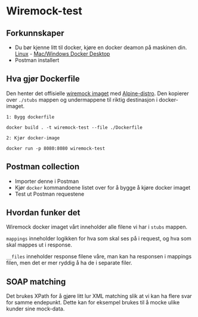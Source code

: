 # Wiremock-test


## Forkunnskaper

- Du bør kjenne litt til docker, kjøre en docker deamon på maskinen din. [Linux](https://docs.docker.com/engine/install/ubuntu/) - [Mac/Windows Docker Desktop](https://www.docker.com/products/docker-desktop)
- Postman installert

## Hva gjør Dockerfile

Den henter det offisielle [wiremock imaget](https://hub.docker.com/r/wiremock/wiremock) med [Alpine-distro](https://alpinelinux.org/). Den kopierer over `./stubs` mappen og undermappene til riktig destinasjon i docker-imaget.


```
1: Bygg dockerfile

docker build . -t wiremock-test --file ./Dockerfile

2: Kjør docker-image

docker run -p 8080:8080 wiremock-test
```

## Postman collection

 - Importer denne i Postman
 - Kjør `docker` kommandoene listet over for å bygge å kjøre docker imaget
 - Test ut Postman requestene

 ## Hvordan funker det

 Wiremock docker imaget vårt inneholder alle filene vi har i `stubs` mappen. 

`mappings` inneholder logikken for hva som skal ses på i request, og hva som skal mappes ut i response.

`__files` inneholder response filene våre, man kan ha responsen i mappings filen, men det er mer ryddig å ha de i separate filer.

## SOAP matching
Det brukes XPath for å gjøre litt lur XML matching slik at vi kan ha flere svar for samme endepunkt. Dette kan for eksempel brukes til å mocke ulike kunder sine mock-data.
